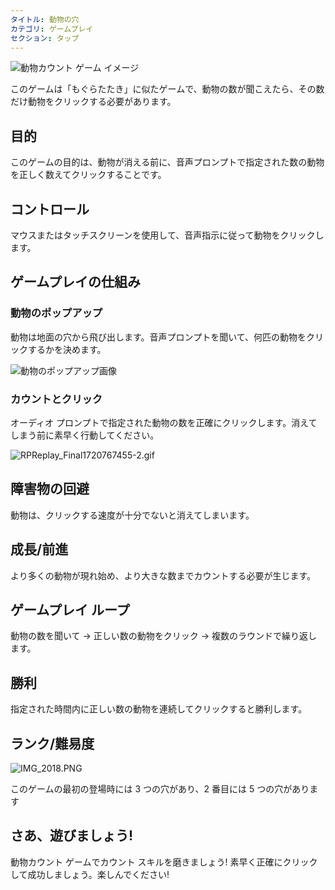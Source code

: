 ```yaml
---
タイトル: 動物の穴
カテゴリ: ゲームプレイ
セクション: タップ
---
```

![動物カウント ゲーム イメージ](https://help.Studycat.com/hc/article_attachments/34829163309209)

このゲームは「もぐらたたき」に似たゲームで、動物の数が聞こえたら、その数だけ動物をクリックする必要があります。

## 目的

このゲームの目的は、動物が消える前に、音声プロンプトで指定された数の動物を正しく数えてクリックすることです。

## コントロール

マウスまたはタッチスクリーンを使用して、音声指示に従って動物をクリックします。

## ゲームプレイの仕組み

### 動物のポップアップ

動物は地面の穴から飛び出します。音声プロンプトを聞いて、何匹の動物をクリックするかを決めます。

![動物のポップアップ画像](https://help.Studycat.com/hc/article_attachments/34829163315225)

### カウントとクリック

オーディオ プロンプトで指定された動物の数を正確にクリックします。消えてしまう前に素早く行動してください。

![RPReplay_Final1720767455-2.gif](https://help.Studycat.com/hc/article_attachments/34975029772825)

## 障害物の回避

動物は、クリックする速度が十分でないと消えてしまいます。

## 成長/前進

より多くの動物が現れ始め、より大きな数までカウントする必要が生じます。

## ゲームプレイ ループ

動物の数を聞いて \-\> 正しい数の動物をクリック \-\> 複数のラウンドで繰り返します。

## 勝利

指定された時間内に正しい数の動物を連続してクリックすると勝利します。

## ランク/難易度

![IMG_2018.PNG](https://help.Studycat.com/hc/article_attachments/34829163311897)

このゲームの最初の登場時には 3 つの穴があり、2 番目には 5 つの穴があります

## さあ、遊びましょう!

動物カウント ゲームでカウント スキルを磨きましょう! 素早く正確にクリックして成功しましょう。楽しんでください!